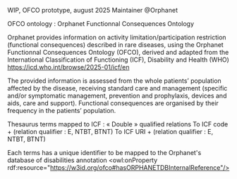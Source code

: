 WIP, OFCO prototype, august 2025
Maintainer @Orphanet

OFCO ontology : Orphanet Functionnal Consequences Ontology

Orphanet provides information on activity limitation/participation restriction (functional consequences) described in rare diseases, using the Orphanet Functionnal Consequences Ontology (OFCO), derived and adapted from the International Classification of Functioning (ICF), Disability and Health (WHO) https://icd.who.int/browse/2025-01/icf/en

The provided information is assessed from the whole patients’ population affected by the disease, receiving standard care and management (specific and/or symptomatic management, prevention and prophylaxis, devices and aids, care and support). Functional consequences are organised by their frequency in the patients’ population. 

Thesaurus terms mapped to ICF : « Double » qualified relations
To ICF code + (relation qualifier : E, NTBT, BTNT)
To ICF URI +  (relation qualifier : E, NTBT, BTNT)

Each terms has a unique identifier to be mapped to the Orphanet's database of disabilities annotation <owl:onProperty rdf:resource="https://w3id.org/ofco#hasORPHANETDBInternalReference"/>

